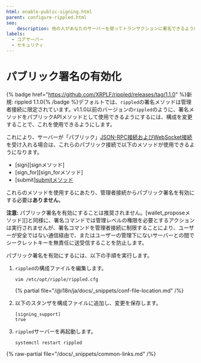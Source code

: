```yaml
---
html: enable-public-signing.html
parent: configure-rippled.html
seo:
    description: 他の人があなたのサーバーを使ってトランザクションに署名できるようにします。（非推奨）
labels:
  - コアサーバー
  - セキュリティ
---
```

# パブリック署名の有効化

{% badge href="https://github.com/XRPLF/rippled/releases/tag/1.1.0" %}新規: rippled 1.1.0{% /badge %}デフォルトでは、`rippled`の署名メソッドは管理者接続に限定されています。v1.1.0以前のバージョンの`rippled`のように、署名メソッドをパブリックAPIメソッドとして使用できるようにするには、構成を変更することで、これを使用できるようにします。

これにより、サーバーが「パブリック」[JSON-RPC接続およびWebSocket接続](../../tutorials/http-websocket-apis/build-apps/get-started.md)を受け入れる場合は、これらのパブリック接続で以下のメソッドが使用できるようになります。

- [sign][signメソッド]
- [sign_for][sign_forメソッド]
- [submit][submitメソッド]("sign-and-submit"モード)

これらのメソッドを使用するにあたり、管理者接続からパブリック署名を有効にする必要は**ありません**。

**注意:** パブリック署名を有効にすることは推奨されません。[wallet_proposeメソッド][]と同様に、署名コマンドでは管理レベルの権限を必要とするアクションは実行されませんが、署名コマンドを管理者接続に制限することにより、ユーザーが安全ではない通信経由で、またはユーザーの管理下にないサーバーとの間でシークレットキーを無責任に送受信することを防止します。

パブリック署名を有効にするには、以下の手順を実行します。

1. `rippled`の構成ファイルを編集します。

    ```
    vim /etc/opt/ripple/rippled.cfg
    ```

    {% partial file="/@i18n/ja/docs/_snippets/conf-file-location.md" /%}

2. 以下のスタンザを構成ファイルに追加し、変更を保存します。

    ```
    [signing_support]
    true
    ```

3. `rippled`サーバーを再起動します。

    ```
    systemctl restart rippled
    ```

{% raw-partial file="/docs/_snippets/common-links.md" /%}

